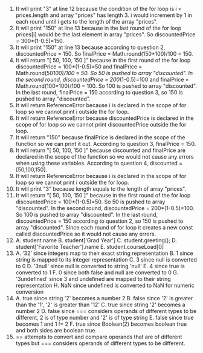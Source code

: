 1. It will print "3" at line 12 because the condition of the for loop is i < prices.length and array "prices" has length 3. i would increment by 1 in each round until i gets to the length of the array "prices".
2. It will print "150" at line 13 because in the last round of the for loop prices[i] would be the last element in array "prices". So discountedPrice = 300*(1-0.5)=150.
3. It will print "150" at line 13 because according to question 2, discountedPrice = 150. So finalPrice = Math.round(150*100)/100 = 150.
4. It will return "[ 50, 100, 150 ]" because in the first round of the for loop discountedPrice = 100*(1-0.5)=50 and finalPrice = Math.round(50*100)/100 = 50. So 50 is pushed to array "discounted". In the second round, discountedPrice = 200*(1-0.5)=100 and finalPrice = Math.round(100*100)/100 = 100. So 100 is pushed to array "discounted". In the last round, finalPrice = 150 according to question 3, so 150 is pushed to array "discounted".
5. It will return ReferenceError because i is declared in the scope of for loop so we cannot print i outside the for loop.
6. It will return ReferenceError because discountedPrice is declared in the scope of for loop so we cannot print discountedPrice outside the for loop.
7. It will return "150" because finalPrice is declared in the scope of the function so we can print it out. According to question 3, finalPrice = 150.
8. It will return "[ 50, 100, 150 ]" because discounted and finalPrice are declared in the scope of the function so we would not cause any errors when using these variables. According to question 4, discounted = [50,100,150].
9. It will return ReferenceError because i is declared in the scope of for loop so we cannot print i outside the for loop.
10. It will print "3" because length equals to the length of array "prices".
11. It will return "[ 50, 100, 150 ]" because in the first round of the for loop discountedPrice = 100*(1-0.5)=50. So 50 is pushed to array "discounted". In the second round, discountedPrice = 200*(1-0.5)=100. So 100 is pushed to array "discounted". In the last round, discountedPrice = 150 according to question 2, so 150 is pushed to array "discounted". Since each round of for loop it creates a new const called discountedPrice so it would not cause any errors.
12. A. student.name
    B. student['Grad Year']
    C. student.greeting();
    D. student['Favorite Teacher'].name
    E. student.courseLoad[0]
13. A. ‘32’ since integers map to their exact string representation
    B. 1 since string is mapped to its integer representation
    C. 3 since null is converted to 0
    D. '3null' since null is converted to string 'null'
    E. 4 since true is converted to 1
    F. 0 since both false and null are converted to 0
    G. '3undefined' since 3 and undefined are mapped to their string representation
    H. NaN since undefined is converted to NaN for numeric conversion
14. A. true since string '2' becomes a number 2
    B. false since '2' is greater than the '1', '2' is greater than '12'
    C. true since string '2' becomes a number 2
    D. false since === considers operands of different types to be different, 2 is of type number and '2' is of type string
    E. false since true becomes 1 and 1 != 2
    F. true since Boolean(2) becomes boolean true and both sides are boolean true.
15. == attempts to convert and compare operands that are of different types but === considers operands of different types to be different.
